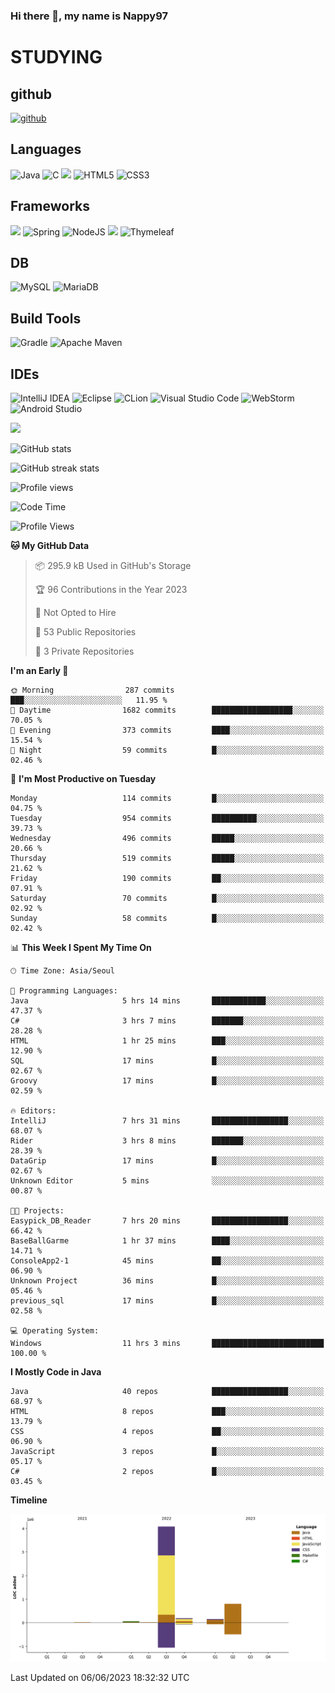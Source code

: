 ### Hi there 👋, my name is Nappy97

# STUDYING
## github
[<img src='https://cdn.jsdelivr.net/npm/simple-icons@3.0.1/icons/github.svg' alt='github' height='40'>](https://github.com/Nappy97)  

## Languages
![Java](https://img.shields.io/badge/java-%23ED8B00.svg?style=for-the-badge&logo=java&logoColor=white) ![C](https://img.shields.io/badge/c-%2300599C.svg?style=for-the-badge&logo=c&logoColor=white) <img src="https://img.shields.io/badge/javascript-F7DF1E?style=for-the-badge&logo=javascript&logoColor=black"> ![HTML5](https://img.shields.io/badge/html5-%23E34F26.svg?style=for-the-badge&logo=html5&logoColor=white) ![CSS3](https://img.shields.io/badge/css3-%231572B6.svg?style=for-the-badge&logo=css3&logoColor=white)

## Frameworks
<img src="https://img.shields.io/badge/bootstrap-7952B3?style=for-the-badge&logo=bootstrap&logoColor=white"> ![Spring](https://img.shields.io/badge/spring-%236DB33F.svg?style=for-the-badge&logo=spring&logoColor=white) ![NodeJS](https://img.shields.io/badge/node.js-6DA55F?style=for-the-badge&logo=node.js&logoColor=white) <img src="https://img.shields.io/badge/jQuery-0769AD?style=for-the-badge&logo=jquery&logoColor=white"> ![Thymeleaf](https://img.shields.io/badge/Thymeleaf-%23005C0F.svg?style=for-the-badge&logo=Thymeleaf&logoColor=white)

## DB
![MySQL](https://img.shields.io/badge/mysql-%2300f.svg?style=for-the-badge&logo=mysql&logoColor=white) ![MariaDB](https://img.shields.io/badge/MariaDB-003545?style=for-the-badge&logo=mariadb&logoColor=white)

## Build Tools
![Gradle](https://img.shields.io/badge/Gradle-02303A.svg?style=for-the-badge&logo=Gradle&logoColor=white) ![Apache Maven](https://img.shields.io/badge/Apache%20Maven-C71A36?style=for-the-badge&logo=Apache%20Maven&logoColor=white)

## IDEs
![IntelliJ IDEA](https://img.shields.io/badge/IntelliJIDEA-000000.svg?style=for-the-badge&logo=intellij-idea&logoColor=white) ![Eclipse](https://img.shields.io/badge/Eclipse-FE7A16.svg?style=for-the-badge&logo=Eclipse&logoColor=white) ![CLion](https://img.shields.io/badge/CLion-black?style=for-the-badge&logo=clion&logoColor=white) ![Visual Studio Code](https://img.shields.io/badge/Visual%20Studio%20Code-0078d7.svg?style=for-the-badge&logo=visual-studio-code&logoColor=white) ![WebStorm](https://img.shields.io/badge/webstorm-143?style=for-the-badge&logo=webstorm&logoColor=white&color=black) ![Android Studio](https://img.shields.io/badge/Android%20Studio-3DDC84.svg?style=for-the-badge&logo=android-studio&logoColor=white)

<div>
  <img  src="https://github-readme-stats.vercel.app/api/top-langs/?username=Nappy97&langs_count=8&exclude_repo=Example-deep-learning-from-scratch&layout=compact&line_height=24&hide_border=true&title_color=d88e82&card_width=280">
<div>
  
![GitHub stats](https://github-readme-stats.vercel.app/api?username=Nappy97&show_icons=true)  

![GitHub streak stats](https://github-readme-streak-stats.herokuapp.com/?user=Nappy97)  

![Profile views](https://gpvc.arturio.dev/Nappy97)  

<!--START_SECTION:waka-->
![Code Time](http://img.shields.io/badge/Code%20Time-11%20hrs%205%20mins-blue)

![Profile Views](http://img.shields.io/badge/Profile%20Views-121-blue)

**🐱 My GitHub Data** 

> 📦 295.9 kB Used in GitHub's Storage 
 > 
> 🏆 96 Contributions in the Year 2023
 > 
> 🚫 Not Opted to Hire
 > 
> 📜 53 Public Repositories 
 > 
> 🔑 3 Private Repositories 
 > 
**I'm an Early 🐤** 

```text
🌞 Morning                287 commits         ███░░░░░░░░░░░░░░░░░░░░░░   11.95 % 
🌆 Daytime                1682 commits        ██████████████████░░░░░░░   70.05 % 
🌃 Evening                373 commits         ████░░░░░░░░░░░░░░░░░░░░░   15.54 % 
🌙 Night                  59 commits          █░░░░░░░░░░░░░░░░░░░░░░░░   02.46 % 
```
📅 **I'm Most Productive on Tuesday** 

```text
Monday                   114 commits         █░░░░░░░░░░░░░░░░░░░░░░░░   04.75 % 
Tuesday                  954 commits         ██████████░░░░░░░░░░░░░░░   39.73 % 
Wednesday                496 commits         █████░░░░░░░░░░░░░░░░░░░░   20.66 % 
Thursday                 519 commits         █████░░░░░░░░░░░░░░░░░░░░   21.62 % 
Friday                   190 commits         ██░░░░░░░░░░░░░░░░░░░░░░░   07.91 % 
Saturday                 70 commits          █░░░░░░░░░░░░░░░░░░░░░░░░   02.92 % 
Sunday                   58 commits          █░░░░░░░░░░░░░░░░░░░░░░░░   02.42 % 
```


📊 **This Week I Spent My Time On** 

```text
🕑︎ Time Zone: Asia/Seoul

💬 Programming Languages: 
Java                     5 hrs 14 mins       ████████████░░░░░░░░░░░░░   47.37 % 
C#                       3 hrs 7 mins        ███████░░░░░░░░░░░░░░░░░░   28.28 % 
HTML                     1 hr 25 mins        ███░░░░░░░░░░░░░░░░░░░░░░   12.90 % 
SQL                      17 mins             █░░░░░░░░░░░░░░░░░░░░░░░░   02.67 % 
Groovy                   17 mins             █░░░░░░░░░░░░░░░░░░░░░░░░   02.59 % 

🔥 Editors: 
IntelliJ                 7 hrs 31 mins       █████████████████░░░░░░░░   68.07 % 
Rider                    3 hrs 8 mins        ███████░░░░░░░░░░░░░░░░░░   28.39 % 
DataGrip                 17 mins             █░░░░░░░░░░░░░░░░░░░░░░░░   02.67 % 
Unknown Editor           5 mins              ░░░░░░░░░░░░░░░░░░░░░░░░░   00.87 % 

🐱‍💻 Projects: 
Easypick_DB_Reader       7 hrs 20 mins       █████████████████░░░░░░░░   66.42 % 
BaseBallGarme            1 hr 37 mins        ████░░░░░░░░░░░░░░░░░░░░░   14.71 % 
ConsoleApp2-1            45 mins             ██░░░░░░░░░░░░░░░░░░░░░░░   06.90 % 
Unknown Project          36 mins             █░░░░░░░░░░░░░░░░░░░░░░░░   05.46 % 
previous_sql             17 mins             █░░░░░░░░░░░░░░░░░░░░░░░░   02.58 % 

💻 Operating System: 
Windows                  11 hrs 3 mins       █████████████████████████   100.00 % 
```

**I Mostly Code in Java** 

```text
Java                     40 repos            █████████████████░░░░░░░░   68.97 % 
HTML                     8 repos             ███░░░░░░░░░░░░░░░░░░░░░░   13.79 % 
CSS                      4 repos             ██░░░░░░░░░░░░░░░░░░░░░░░   06.90 % 
JavaScript               3 repos             █░░░░░░░░░░░░░░░░░░░░░░░░   05.17 % 
C#                       2 repos             █░░░░░░░░░░░░░░░░░░░░░░░░   03.45 % 
```



**Timeline**

![Lines of Code chart](https://raw.githubusercontent.com/Nappy97/Nappy97/main/assets/bar_graph.png)


 Last Updated on 06/06/2023 18:32:32 UTC
<!--END_SECTION:waka-->
